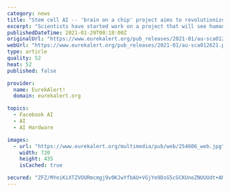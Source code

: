 ```yaml
---
category: news
title: "Stem cell AI -- 'brain on a chip' project aims to revolutionize computing power"
excerpt: "Scientists have started work on a project that will see human brain stem cells used to power artificial intelligence (AI) devices and bring about a revolution in computing. The Neu-ChiP project, an international collaboration led by researchers at Aston University,"
publishedDateTime: 2021-01-29T00:18:00Z
originalUrl: "https://www.eurekalert.org/pub_releases/2021-01/au-sca012621.php"
webUrl: "https://www.eurekalert.org/pub_releases/2021-01/au-sca012621.php"
type: article
quality: 52
heat: 52
published: false

provider:
  name: EurekAlert!
  domain: eurekalert.org

topics:
  - Facebook AI
  - AI
  - AI Hardware

images:
  - url: "https://www.eurekalert.org/multimedia/pub/web/254606_web.jpg"
    width: 720
    height: 435
    isCached: true

secured: "ZFZ/MYeiKiXTZVOURmcmgj9v0KJwYfbAU+VGjYe9DsG5cGCKUneZNUUUdt+AMDmx5yDp9GSJCiA58oHgyESYgJEDl/DA9utx5du4bolz8vWtBYXo97OUU172Loo27CYBOT6iwWN4YBvukDnjYTv6//ty+r4iRgO3rdVygSk6QDePCyefXcjTN4F6OG7ntpiFRhsBkSPDX+aaAaZlEIeE9bior4WcHPWbDEauZ/KN0Oc287t3lbLsv0knlm6iXrH06hxufxblHhgQ+yEC7wr0xkwW1pxNHHRl2imVjVOhbflVBtcejckmDR2Rf1361LLs/sOTffpteP9joTqNdXredWMEj6A4QXZMrUotegEt56k=;PiDwXwh5WmDQiF/dJTzsTA=="
---
```


